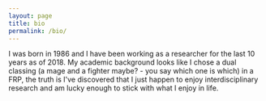 ```yaml
---
layout: page
title: bio
permalink: /bio/
---
```


I was born in 1986 and I have been working as a researcher for the last 10 years as of 2018. My academic background looks like I chose a dual classing (a mage and a fighter maybe? - you say which one is which) in a FRP, the truth is I've discovered that I just happen to enjoy interdisciplinary research and am lucky enough to stick with what I enjoy in life.
